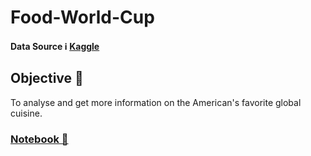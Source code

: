 # Food-World-Cup

#### Data Source ℹ️  [Kaggle](https://www.kaggle.com/tunguz/food-world-cup)

## Objective 🔑   
To analyse and get more information on the American's favorite global cuisine.  

### [Notebook 📖](https://github.com/lagom-QB/Food-World-Cup/blob/main/notebook/eda.ipynb) 
